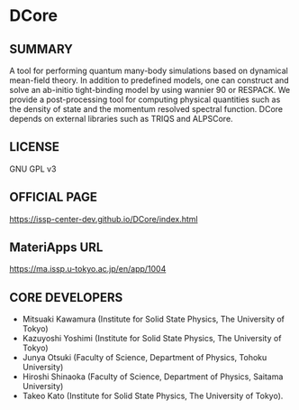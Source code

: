 # DCore 

## SUMMARY 

 A tool for performing quantum many-body simulations based on dynamical mean-field theory. In addition to predefined models, one can construct and solve an ab-initio tight-binding model by using wannier 90 or RESPACK. We provide a post-processing tool for computing physical quantities such as the density of state and the momentum resolved spectral function. DCore depends on external libraries such as TRIQS and ALPSCore.

## LICENSE 

 GNU GPL v3

## OFFICIAL PAGE 

 https://issp-center-dev.github.io/DCore/index.html

## MateriApps URL 

 https://ma.issp.u-tokyo.ac.jp/en/app/1004

## CORE DEVELOPERS 

- Mitsuaki Kawamura (Institute for Solid State Physics, The University of Tokyo)
-  Kazuyoshi Yoshimi (Institute for Solid State Physics, The University of Tokyo)
-  Junya Otsuki (Faculty of Science, Department of Physics, Tohoku University)
-  Hiroshi Shinaoka (Faculty of Science, Department of Physics, Saitama University)
-  Takeo Kato (Institute for Solid State Physics, The University of Tokyo).
